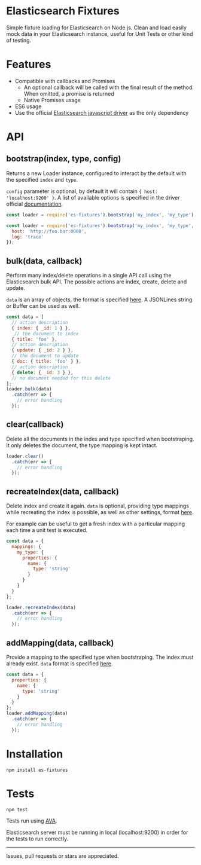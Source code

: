 # Elasticsearch Fixtures

Simple fixture loading for Elasticsearch on Node.js. Clean and load easily mock data in your Elasticsearch instance, useful for Unit Tests or other kind of testing.

# Features

- Compatible with callbacks and Promises
  - An optional callback will be called with the final result of the method. When omitted, a promise is returned
  - Native Promises usage
- ES6 usage
- Use the official [Elasticsearch javascript driver](https://github.com/elastic/elasticsearch-js) as the only dependency

# API

## bootstrap(index, type, config)

Returns a new Loader instance, configured to interact by the default with the specified `index` and `type`.

`config` parameter is optional, by default it will contain `{ host: 'localhost:9200' }`.
A list of available options is specified in the driver official [documentation](https://www.elastic.co/guide/en/elasticsearch/client/javascript-api/current/configuration.html).


```js
const loader = require('es-fixtures').bootstrap('my_index', 'my_type');
```
```js
const loader = require('es-fixtures').bootstrap('my_index', 'my_type', {
  host: 'http://foo.bar:0000',
  log: 'trace'
});
```

## bulk(data, callback)

Perform many index/delete operations in a single API call using the Elasticsearch bulk API. The possible actions are index, create, delete and update.

`data` is an array of objects, the format is specified [here](https://www.elastic.co/guide/en/elasticsearch/reference/current/docs-bulk.html). A JSONLines string or Buffer can be used as well.

```js
const data = [
  // action description
  { index: { _id: 1 } },
   // the document to index
  { title: 'foo' },
  // action description
  { update: { _id: 2 } },
  // the document to update
  { doc: { title: 'foo' } },
  // action description
  { delete: { _id: 3 } },
  // no document needed for this delete
];
loader.bulk(data)
  .catch(err => {
    // error handling
  });
```

## clear(callback)

Delete all the documents in the index and type specified when bootstraping. It only deletes the document, the type mapping is kept intact.

```js
loader.clear()
  .catch(err => {
    // error handling
  });
```

## recreateIndex(data, callback)

Delete index and create it again. `data` is optional, providing type mappings while recreating the index is possible, as well as other settings, format [here](https://www.elastic.co/guide/en/elasticsearch/reference/2.4/indices-create-index.html).

For example can be useful to get a fresh index with a particular mapping each time a unit test is executed.

```js
const data = {
  mappings: {
    my_type: {
      properties: {
        name: {
          type: 'string'
        }
      }
    }
  }
};

loader.recreateIndex(data)
  .catch(err => {
    // error handling
  });
```

## addMapping(data, callback)

Provide a mapping to the specified type when bootstraping. The index must already exist. `data` format is specified [here](https://www.elastic.co/guide/en/elasticsearch/reference/2.4/indices-put-mapping.html).

```js
const data = {
  properties: {
    name: {
      type: 'string'
    }
  }
};
loader.addMapping(data)
  .catch(err => {
    // error handling
  });
```

# Installation

```
npm install es-fixtures
```

# Tests

```bash
npm test
```

Tests run using [AVA](https://github.com/avajs/ava).

Elasticsearch server must be running in local (localhost:9200) in order for the tests to run correctly.

---

Issues, pull requests or stars are appreciated.